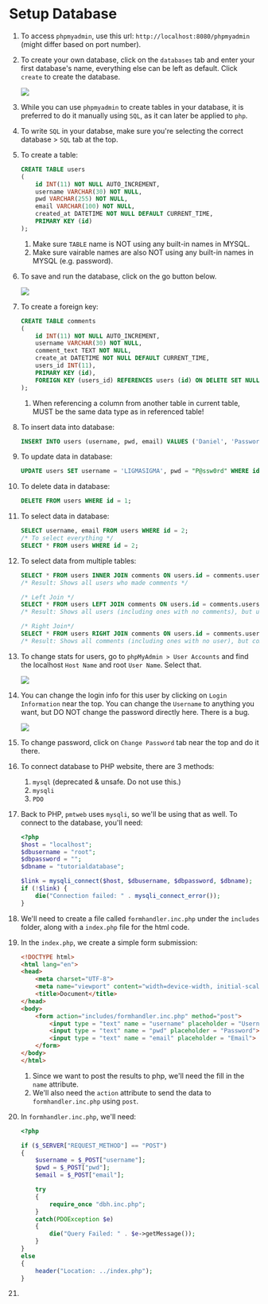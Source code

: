 # Setup Database
1. To access `phpmyadmin`, use this url: `http://localhost:8080/phpmyadmin` (might differ based on port number).

1. To create your own database, click on the `databases` tab and enter your first database's name, everything else can be left as default. Click `create` to create the database.

    ![](../images/create-database.png)

1. While you can use `phpmyadmin` to create tables in your database, it is preferred to do it manually using `SQL`, as it can later be applied to `php`.

1. To write `SQL` in your databse, make sure you're selecting the correct database > `SQL` tab at the top. 

1. To create a table:
    ```sql
    CREATE TABLE users
    (
        id INT(11) NOT NULL AUTO_INCREMENT,
        username VARCHAR(30) NOT NULL,
        pwd VARCHAR(255) NOT NULL,
        email VARCHAR(100) NOT NULL,
        created_at DATETIME NOT NULL DEFAULT CURRENT_TIME,
        PRIMARY KEY (id)
    );
    ```
    1. Make sure `TABLE` name is NOT using any built-in names in MYSQL.
    1. Make sure vairable names are also NOT using any built-in names in MYSQL (e.g. password).

1. To save and run the database, click on the go button below.

    ![](../images/go-database.png)

1. To create a foreign key:
    ```sql
    CREATE TABLE comments
    (
        id INT(11) NOT NULL AUTO_INCREMENT,
        username VARCHAR(30) NOT NULL,
        comment_text TEXT NOT NULL,
        create_at DATETIME NOT NULL DEFAULT CURRENT_TIME,
        users_id INT(11),
        PRIMARY KEY (id),
        FOREIGN KEY (users_id) REFERENCES users (id) ON DELETE SET NULL
    );
    ```
    1. When referencing a column from another table in current table, MUST be the same data type as in referenced table!

1. To insert data into database:
    ```sql
    INSERT INTO users (username, pwd, email) VALUES ('Daniel', 'Password', 'Dandadan@gmail.com');
    ```

1. To update data in database:
    ```sql
    UPDATE users SET username = 'LIGMASIGMA', pwd = "P@ssw0rd" WHERE id = 2;
    ```

1. To delete data in database:
    ```sql
    DELETE FROM users WHERE id = 1;
    ```

1. To select data in database:
    ```sql
    SELECT username, email FROM users WHERE id = 2;
    /* To select everything */
    SELECT * FROM users WHERE id = 2;
    ```

1. To select data from multiple tables:
    ```sql
    SELECT * FROM users INNER JOIN comments ON users.id = comments.users_id;
    /* Result: Shows all users who made comments */

    /* Left Join */
    SELECT * FROM users LEFT JOIN comments ON users.id = comments.users_id;
    /* Result: Shows all users (including ones with no comments), but users with no comments will have NULL shown under comments */

    /* Right Join*/
    SELECT * FROM users RIGHT JOIN comments ON users.id = comments.users_id;
    /* Result: Shows all comments (including ones with no user), but comments with no user will have NULL shown under user */
    ```

1. To change stats for users, go to `phpMyAdmin > User Accounts` and find the localhost `Host Name` and root `User Name`. Select that.

    ![](../images/php-users.png)

1. You can change the login info for this user by clicking on `Login Information` near the top. You can change the `Username` to anything you want, but DO NOT change the password directly here. There is a bug.

    ![](../images/user-account.png)

1. To change password, click on `Change Password` tab near the top and do it there.

1. To connect database to PHP website, there are 3 methods:
    1. `mysql` (deprecated & unsafe. Do not use this.)
    1. `mysqli`
    1. `PDO`

1. Back to PHP, `pmtweb` uses `mysqli`, so we'll be using that as well. To connect to the database, you'll need:
    ```php
    <?php
    $host = "localhost";
    $dbusername = "root";
    $dbpassword = "";
    $dbname = "tutorialdatabase";

    $link = mysqli_connect($host, $dbusername, $dbpassword, $dbname);
    if (!$link) {
        die("Connection failed: " . mysqli_connect_error());
    }
    ```
1. We'll need to create a file called `formhandler.inc.php` under the `includes` folder, along with a `index.php` file for the html code.

1. In the `index.php`, we create a simple form submission:
    ```html
    <!DOCTYPE html>
    <html lang="en">
    <head>
        <meta charset="UTF-8">
        <meta name="viewport" content="width=device-width, initial-scale=1.0">
        <title>Document</title>
    </head>
    <body>
        <form action="includes/formhandler.inc.php" method="post">
            <input type = "text" name = "username" placeholder = "Username">
            <input type = "text" name = "pwd" placeholder = "Password">        
            <input type = "text" name = "email" placeholder = "Email">
        </form>
    </body>
    </html>
    ```
    1. Since we want to post the results to php, we'll need the fill in the `name` attribute.
    1. We'll also need the `action` attribute to send the data to `formhandler.inc.php` using `post`.

1. In `formhandler.inc.php`, we'll need:
    ```php
    <?php
    
    if ($_SERVER["REQUEST_METHOD"] == "POST")
    {
        $username = $_POST["username"];
        $pwd = $_POST["pwd"];
        $email = $_POST["email"];

        try
        {
            require_once "dbh.inc.php";
        }
        catch(PDOException $e)
        {
            die("Query Failed: " . $e->getMessage());
        }
    }
    else
    {
        header("Location: ../index.php");
    }
    ```
1. 